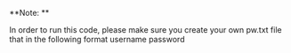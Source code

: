 **Note: **

In order to run this code, please make sure you create your own pw.txt file that in the following format
username
password
